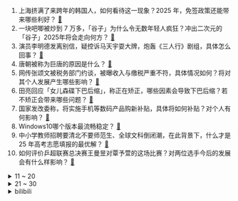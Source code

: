 1. 上海挤满了来跨年的韩国人，如何看待这一现象？2025 年，免签政策还能带来哪些利好？ [:link:](https://www.zhihu.com/question/8621244886)
2. 一块吧唧被炒到 7 万多，「谷子」为什么令无数年轻人疯狂？冲出二次元的「谷子」2025年将会走向何方？ [:link:](https://www.zhihu.com/question/6466616419)
3. 演员李明德发离别信，疑控诉马天宇耍大牌，炮轰《三人行》剧组，具体怎么回事？ [:link:](https://www.zhihu.com/question/8713913727)
4. 唐朝被称为巨唐的原因是什么？ [:link:](https://www.zhihu.com/question/635245741)
5. 网传张颂文被税务部门约谈，被曝收入与缴税严重不符，具体情况如何？将对其个人发展产生哪些影响？ [:link:](https://www.zhihu.com/question/8590899203)
6. 田亮回应「女儿森碟下巴后缩」，称正在矫正，哪些因素会导致下巴后缩？若不矫正会带来哪些问题？ [:link:](https://www.zhihu.com/question/8599667762)
7. 国家发改委称，将实施手机等数码产品购新补贴，具体将如何补贴？对个人有何影响？ [:link:](https://www.zhihu.com/question/8590224314)
8. Windows10哪个版本最流畅稳定？ [:link:](https://www.zhihu.com/question/532979987)
9. 中小学教师招聘要清北不要师范生、全球文科倒闭潮，在此背景下，什么才是 25 年高考志愿填报的最优解？ [:link:](https://www.zhihu.com/question/8536938767)
10. 如何评价乒超联赛总决赛王曼昱对覃予萱的这场比赛？对两位选手今后的发展会有什么样影响？ [:link:](https://www.zhihu.com/question/8434543137)
<details>
<summary>11 ~ 20</summary>

11. 胖东来因其「结婚执行标准」引发热议，网友质疑管太多，2025 年它的企业文化会给其带来舆论反噬吗？ [:link:](https://www.zhihu.com/question/8638972870)
12. 拜登否决日本制铁公司 149 亿美元收购美国钢铁公司，日本制铁决定起诉美国政府，如何看待此事？ [:link:](https://www.zhihu.com/question/8431527853)
13. 苹果官网推出「叱咤福利」新年促销活动，最高优惠 800 元，具体情况如何，哪些产品值得购买？ [:link:](https://www.zhihu.com/question/8511800242)
14. 张无忌一身绝世武功，为什么打个周芷若都那么费劲? [:link:](https://www.zhihu.com/question/8030921689)
15. 2025 年，你给自己设立了哪些「身心健康小目标」？ [:link:](https://www.zhihu.com/question/6751902942)
16. 在生活中的哪个时刻，你觉得父母真的老了？ [:link:](https://www.zhihu.com/question/8630623809)
17. 激光雷达头部企业禾赛科技被曝裁员 15% ，具体情况如何？为何会选择在业绩向好的情况下突然裁员？ [:link:](https://www.zhihu.com/question/8506757944)
18. 如何评价中国的艺术？ [:link:](https://www.zhihu.com/question/390327373)
19. 可以分享一下你 2025 年的书单吗？ [:link:](https://www.zhihu.com/question/2541006359)
20. 德国电价跌至 0 以下，为什么会出现这种现象？负电价说明什么？ [:link:](https://www.zhihu.com/question/8616317738)
</details>
<details>
<summary>21 ~ 30</summary>

21. 如何看待俄罗斯拟立法保护俄语，公共场所严格限制使用英语和外来词？此举将带来哪些影响？ [:link:](https://www.zhihu.com/question/8608074410)
22. 马斯克到底懂多少技术？ [:link:](https://www.zhihu.com/question/623114555)
23. 如何评价鸿蒙NEXT的卓易通？ [:link:](https://www.zhihu.com/question/6499113434)
24. 现阶段你会买电车还是油车？ [:link:](https://www.zhihu.com/question/1924636440)
25. 如果让你在努力工作和自由时间之间做权重分配，你的 2025 年公式是什么？你更倾向于怎样的平衡？ [:link:](https://www.zhihu.com/question/7090780000)
26. 《狂飙》泰叔为什么被轻易架空? [:link:](https://www.zhihu.com/question/582884066)
27. 在公司，如果老板说你能力不够，你会主动离职吗? [:link:](https://www.zhihu.com/question/8505644733)
28. 假如牛顿知道了相对论，他会疯掉吗？ [:link:](https://www.zhihu.com/question/3594558487)
29. 如果机器能模拟所有音色以及音调还能自由组合，那传统乐器存在的意义是什么？ [:link:](https://www.zhihu.com/question/666890968)
30. 如何评价2025八省联考数学多选最后一题？ [:link:](https://www.zhihu.com/question/8618460195)
</details><details>
<summary>bilibili</summary>

</details>